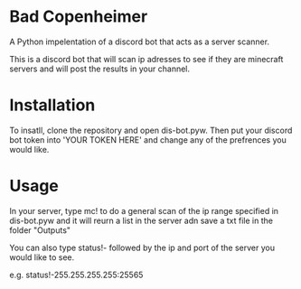 # Bad Copenheimer
A Python impelentation of a discord bot that acts as a server scanner.

This is a discord bot that will scan ip adresses to see if they are minecraft servers and will post the results in your channel.

# Installation
To insatll, clone the repository and open dis-bot.pyw. Then put your discord bot token into 'YOUR TOKEN HERE' and change any of the prefrences you would like.

# Usage
In your server, type mc! to do a general scan of the ip range specified in dis-bot.pyw and it will reurn a list in the server adn save a txt file in the folder "Outputs"

You can also type status!- followed by the ip and port of the server you would like to see.

e.g. status!-255.255.255.255:25565